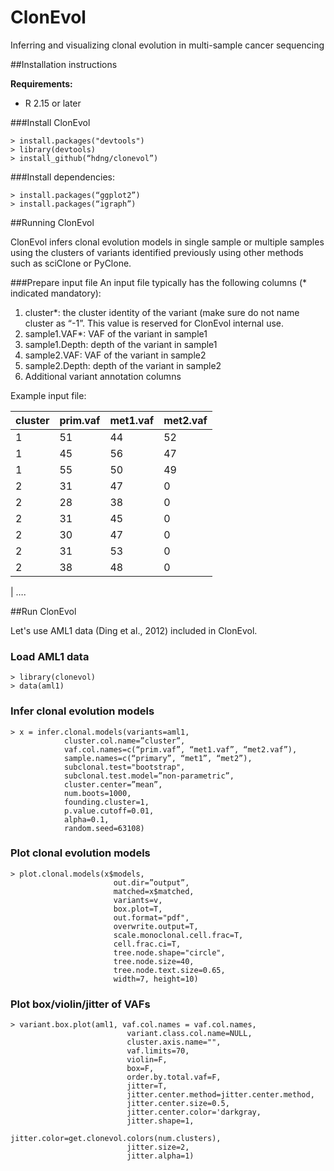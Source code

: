 # ClonEvol
Inferring and visualizing clonal evolution in multi-sample cancer sequencing

##Installation instructions

**Requirements:**
- R 2.15 or later

###Install ClonEvol
```
> install.packages("devtools")
> library(devtools)
> install_github(“hdng/clonevol”)
```

###Install dependencies:

```
> install.packages(“ggplot2”)
> install.packages(“igraph”)
```

##Running ClonEvol

ClonEvol infers clonal evolution models in single sample or multiple samples using the clusters of variants identified previously using other methods such as sciClone or PyClone.

###Prepare input file
An input file typically has the following columns (* indicated mandatory):

1. cluster*: the cluster identity of the variant (make sure do not name cluster as “-1”. This value is reserved for ClonEvol internal use.
2. sample1.VAF*: VAF of the variant in sample1
3. sample1.Depth: depth of the variant in sample1
4. sample2.VAF: VAF of the variant in sample2
5. sample2.Depth: depth of the variant in sample2
6. Additional variant annotation columns

Example input file:

| cluster  |  prim.vaf  |  met1.vaf  |  met2.vaf |
|----------|------------|------------|-----------|
| 1        |  51        |  44        |  52       |
| 1        |  45        |  56        |  47       |
| 1        |  55        |  50        |  49       |
| 2        |  31        |  47        |  0        |
| 2        |  28        |  38        |  0        |
| 2        |  31        |  45        |  0        |
| 2        |  30        |  47        |  0        |
| 2        |  31        |  53        |  0        |
| 2        |  38        |  48        |  0        |

| ….

##Run ClonEvol

Let's use AML1 data (Ding et al., 2012) included in ClonEvol.

### Load AML1 data
```
> library(clonevol)
> data(aml1)
```

### Infer clonal evolution models
```
> x = infer.clonal.models(variants=aml1,
            cluster.col.name=”cluster”,
            vaf.col.names=c(“prim.vaf”, “met1.vaf”, “met2.vaf”),
            sample.names=c(“primary”, “met1”, “met2”),
            subclonal.test="bootstrap",
            subclonal.test.model=”non-parametric”,
            cluster.center=”mean”,
            num.boots=1000,
            founding.cluster=1,
            p.value.cutoff=0.01,
            alpha=0.1,
            random.seed=63108)
```

### Plot clonal evolution models
```
> plot.clonal.models(x$models,
                       out.dir=”output”,
                       matched=x$matched,
                       variants=v,
                       box.plot=T,
                       out.format="pdf",
                       overwrite.output=T,
                       scale.monoclonal.cell.frac=T,
                       cell.frac.ci=T,
                       tree.node.shape="circle",
                       tree.node.size=40,
                       tree.node.text.size=0.65,
                       width=7, height=10)
```

### Plot box/violin/jitter of VAFs
```
> variant.box.plot(aml1, vaf.col.names = vaf.col.names,
                          variant.class.col.name=NULL,
                          cluster.axis.name="",
                          vaf.limits=70,
                          violin=F,
                          box=F,
                          order.by.total.vaf=F,
                          jitter=T,
                          jitter.center.method=jitter.center.method,
                          jitter.center.size=0.5,
                          jitter.center.color='darkgray,
                          jitter.shape=1,
                          jitter.color=get.clonevol.colors(num.clusters),
                          jitter.size=2,
                          jitter.alpha=1)

```



